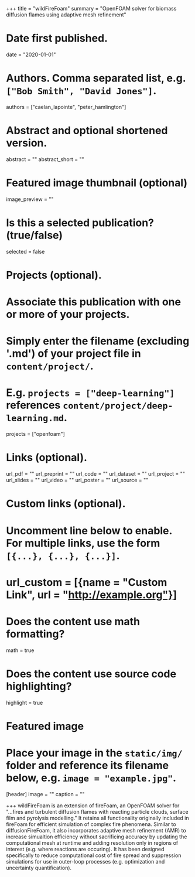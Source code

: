 +++
title = "wildFireFoam"
summary = "OpenFOAM solver for biomass diffusion flames using adaptive mesh refinement"

# Date first published.
date = "2020-01-01"

# Authors. Comma separated list, e.g. `["Bob Smith", "David Jones"]`.
authors = ["caelan_lapointe", "peter_hamlington"]

# Abstract and optional shortened version.
abstract = ""
abstract_short = ""

# Featured image thumbnail (optional)
image_preview = ""

# Is this a selected publication? (true/false)
selected = false

# Projects (optional).
#   Associate this publication with one or more of your projects.
#   Simply enter the filename (excluding '.md') of your project file in `content/project/`.
#   E.g. `projects = ["deep-learning"]` references `content/project/deep-learning.md`.
projects = ["openfoam"]

# Links (optional).
url_pdf = ""
url_preprint = ""
url_code = ""
url_dataset = ""
url_project = ""
url_slides = ""
url_video = ""
url_poster = ""
url_source = ""

# Custom links (optional).
#   Uncomment line below to enable. For multiple links, use the form `[{...}, {...}, {...}]`.
# url_custom = [{name = "Custom Link", url = "http://example.org"}]

# Does the content use math formatting?
math = true

# Does the content use source code highlighting?
highlight = true

# Featured image
# Place your image in the `static/img/` folder and reference its filename below, e.g. `image = "example.jpg"`.
[header]
image = ""
caption = ""

+++
wildFireFoam is an extension of fireFoam, an OpenFOAM solver for "...fires and turbulent diffusion flames with reacting particle clouds, surface film and pyrolysis modelling." It retains all functionality originally included in fireFoam for efficient simulation of complex fire phenomena. Similar to diffusionFireFoam, it also incorporates  adaptive mesh refinement (AMR) to increase simualtion efficiency without sacrificing accuracy by updating the computational mesh at runtime and adding resolution only in regions of interest (e.g. where reactions are occuring). It has been designed specifically to reduce computational cost of fire spread and suppression simulations for use in outer-loop processes (e.g. optimization and uncertainty quantification).
